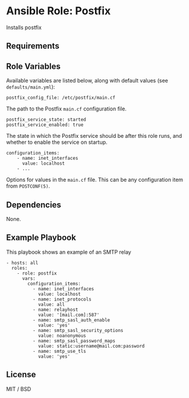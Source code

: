 # Ansible Role: Postfix

Installs postfix

## Requirements


## Role Variables

Available variables are listed below, along with default values (see `defaults/main.yml`):

    postfix_config_file: /etc/postfix/main.cf

The path to the Postfix `main.cf` configuration file.

    postfix_service_state: started
    postfix_service_enabled: true

The state in which the Postfix service should be after this role runs, and whether to enable the service on startup.

    configuration_items:
        - name: inet_interfaces
          value: localhost
        - ...
    
Options for values in the `main.cf` file. This can be any configuration item from `POSTCONF(5)`.

## Dependencies

None.

## Example Playbook
This playbook shows an example of an SMTP relay

    - hosts: all
      roles:
        - role: postfix
          vars:
            configuration_items:
              - name: inet_interfaces
                value: localhost
              - name: inet_protocols
                value: all
              - name: relayhost
                value: '[mail.com]:587'
              - name: smtp_sasl_auth_enable
                value: 'yes'
              - name: smtp_sasl_security_options
                value: noanonymous
              - name: smtp_sasl_password_maps
                value: static:username@mail.com:password
              - name: smtp_use_tls
                value: 'yes'

## License

MIT / BSD
